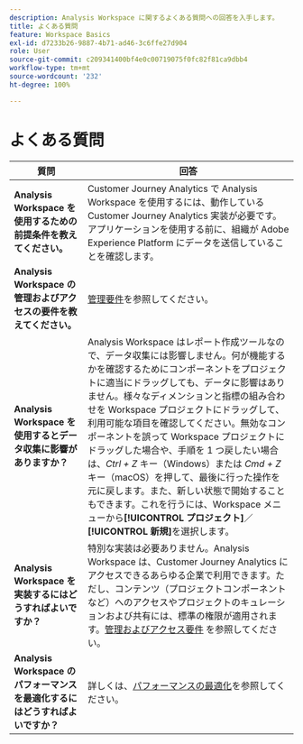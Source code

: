 ```yaml
---
description: Analysis Workspace に関するよくある質問への回答を入手します。
title: よくある質問
feature: Workspace Basics
exl-id: d7233b26-9887-4b71-ad46-3c6ffe27d904
role: User
source-git-commit: c209341400bf4e0c00719075f0fc82f81ca9dbb4
workflow-type: tm+mt
source-wordcount: '232'
ht-degree: 100%

---
```


# よくある質問

| 質問 | 回答 |
|--- |--- |
| **Analysis Workspace を使用するための前提条件を教えてください。** | Customer Journey Analytics で Analysis Workspace を使用するには、動作している Customer Journey Analytics 実装が必要です。アプリケーションを使用する前に、組織が Adobe Experience Platform にデータを送信していることを確認します。 |
| **Analysis Workspace の管理およびアクセスの要件を教えてください。** | [管理要件](/help/analysis-workspace/workspace-faq/frequently-asked-questions-analysis-workspace.md)を参照してください。 |
| **Analysis Workspace を使用するとデータ収集に影響がありますか？** | Analysis Workspace はレポート作成ツールなので、データ収集には影響しません。何が機能するかを確認するためにコンポーネントをプロジェクトに適当にドラッグしても、データに影響はありません。様々なディメンションと指標の組み合わせを Workspace プロジェクトにドラッグして、利用可能な項目を確認してください。無効なコンポーネントを誤って Workspace プロジェクトにドラッグした場合や、手順を 1 つ戻したい場合は、*Ctrl + Z* キー（Windows）または *Cmd + Z* キー（macOS）を押して、最後に行った操作を元に戻します。また、新しい状態で開始することもできます。これを行うには、Workspace メニューから&#x200B;**[!UICONTROL プロジェクト]**／**[!UICONTROL 新規]**&#x200B;を選択します。 |
| **Analysis Workspace を実装するにはどうすればよいですか？** | 特別な実装は必要ありません。Analysis Workspace は、Customer Journey Analytics にアクセスできるあらゆる企業で利用できます。ただし、コンテンツ（プロジェクトコンポーネントなど）へのアクセスやプロジェクトのキュレーションおよび共有には、標準の権限が適用されます。[管理およびアクセス要件](/help/analysis-workspace/workspace-faq/frequently-asked-questions-analysis-workspace.md) を参照してください。 |
| **Analysis Workspace のパフォーマンスを最適化するにはどうすればよいですか？** | 詳しくは、[パフォーマンスの最適化](/help/technotes/optimizing-performance.md)を参照してください。 |
